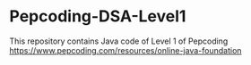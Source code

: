 # Pepcoding-DSA-Level1
This repository contains Java code of Level 1 of Pepcoding https://www.pepcoding.com/resources/online-java-foundation
